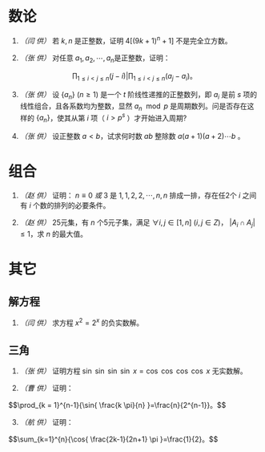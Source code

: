 # 数论
1. *（闫 供）* 若 $k,n$ 是正整数，证明 $4[(9k+1)^n+1]$ 不是完全立方数。

2. *（张 供）* 对任意 $a_1,a_2,\cdots,a_n$是正整数，证明：

$$\prod_{1 \leq i < j \leq n}{(j-i)} | \prod_{1 \leq i < j \leq n}{(a_j-a_i)}。$$

3. *（张 供）* 设 $\{a_n\}~(n\geq 1)$ 是一个 $t$ 阶线性递推的正整数列，即 $a_i$ 是前 $s$ 项的线性组合，且各系数均为整数，显然 $a_n\mod p$ 是周期数列。问是否存在这样的 $\{a_n\}$，使其从第 $i$ 项（ $i>p^s$ ）才开始进入周期?

4. *（张 供）* 设正整数 $a<b$，试求何时数 $ab$ 整除数 $a (a+1) (a+2) \cdots b$ 。

# 组合
1. *（赵 供）* 证明： $n\equiv 0\ 或\ 3$ 是 $1,1,2,2,\cdots,n,n$ 排成一排，存在任2个 $i$ 之间有 $i$ 个数的排列的必要条件。

2. *（赵 供）* 25元集，有 $n$ 个5元子集，满足 $\forall i,j\in [1,n]\ (i,j\in Z)$， $|A_i\cap A_j|\leq 1$，求  $n$ 的最大值。

# 其它
## 解方程
1. *（闫 供）* 求方程 $x^2=2^x$ 的负实数解。

## 三角
1. *（张 供）* 证明方程 $\sin\ \sin\ \sin\ \sin \ x = \cos\ \cos\ \cos\ \cos\ x$ 无实数解。

2. *（曹 供）* 证明： 

$$\prod_{k = 1}^{n-1}{\sin{ \frac{k \pi}{n} }=\frac{n}{2^{n-1}}。$$

3. *（航 供）* 证明： 

$$\sum_{k=1}^{n}{\cos{ \frac{2k-1}{2n+1} \pi }=\frac{1}{2}。$$

